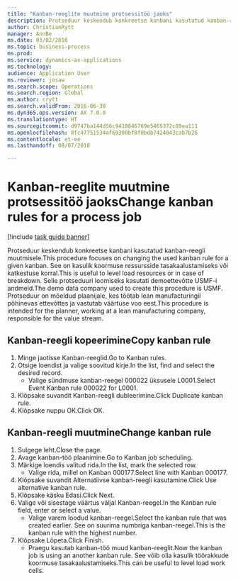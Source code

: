 ```yaml
--- 
title: "Kanban-reeglite muutmine protsessitöö jaoks"
description: Protseduur keskendub konkreetse kanbani kasutatud kanban-reegli muutmisele.
author: ChristianRytt
manager: AnnBe
ms.date: 03/02/2016
ms.topic: business-process
ms.prod: 
ms.service: dynamics-ax-applications
ms.technology: 
audience: Application User
ms.reviewer: josaw
ms.search.scope: Operations
ms.search.region: Global
ms.author: crytt
ms.search.validFrom: 2016-06-30
ms.dyn365.ops.version: AX 7.0.0
ms.translationtype: HT
ms.sourcegitcommit: d9747ba144d56c9410846769e5465372c89ea111
ms.openlocfilehash: 8fc47751534af69300bf8f0bdb7424043cab7b26
ms.contentlocale: et-ee
ms.lasthandoff: 08/07/2018

---
```

# <a name="change-kanban-rules-for-a-process-job"></a><span data-ttu-id="ac685-103">Kanban-reeglite muutmine protsessitöö jaoks</span><span class="sxs-lookup"><span data-stu-id="ac685-103">Change kanban rules for a process job</span></span>

[!include [task guide banner](../../includes/task-guide-banner.md)]

<span data-ttu-id="ac685-104">Protseduur keskendub konkreetse kanbani kasutatud kanban-reegli muutmisele.</span><span class="sxs-lookup"><span data-stu-id="ac685-104">This procedure focuses on changing the used kanban rule for a given kanban.</span></span> <span data-ttu-id="ac685-105">See on kasulik koormuse ressursside tasakaalustamiseks või katkestuse korral.</span><span class="sxs-lookup"><span data-stu-id="ac685-105">This is useful to level load resources or in case of breakdown.</span></span> <span data-ttu-id="ac685-106">Selle protseduuri loomiseks kasutati demoettevõtte USMF-i andmeid.</span><span class="sxs-lookup"><span data-stu-id="ac685-106">The demo data company used to create this procedure is USMF.</span></span> <span data-ttu-id="ac685-107">Protseduur on mõeldud plaanijale, kes töötab lean manufacturingil põhinevas ettevõttes ja vastutab väärtuse voo eest.</span><span class="sxs-lookup"><span data-stu-id="ac685-107">This procedure is intended for the planner, working at a lean manufacturing company, responsible for the value stream.</span></span>


## <a name="copy-kanban-rule"></a><span data-ttu-id="ac685-108">Kanban-reegli kopeerimine</span><span class="sxs-lookup"><span data-stu-id="ac685-108">Copy kanban rule</span></span>
1. <span data-ttu-id="ac685-109">Minge jaotisse Kanban-reeglid.</span><span class="sxs-lookup"><span data-stu-id="ac685-109">Go to Kanban rules.</span></span>
2. <span data-ttu-id="ac685-110">Otsige loendist ja valige soovitud kirje.</span><span class="sxs-lookup"><span data-stu-id="ac685-110">In the list, find and select the desired record.</span></span>
    * <span data-ttu-id="ac685-111">Valige sündmuse kanban-reegel 000022 üksusele L0001.</span><span class="sxs-lookup"><span data-stu-id="ac685-111">Select Event Kanban rule 000022 for L0001.</span></span>  
3. <span data-ttu-id="ac685-112">Klõpsake suvandit Kanban-reegli dubleerimine.</span><span class="sxs-lookup"><span data-stu-id="ac685-112">Click Duplicate kanban rule.</span></span>
4. <span data-ttu-id="ac685-113">Klõpsake nuppu OK.</span><span class="sxs-lookup"><span data-stu-id="ac685-113">Click OK.</span></span>

## <a name="change-kanban-rule"></a><span data-ttu-id="ac685-114">Kanban-reegli muutmine</span><span class="sxs-lookup"><span data-stu-id="ac685-114">Change kanban rule</span></span>
1. <span data-ttu-id="ac685-115">Sulgege leht.</span><span class="sxs-lookup"><span data-stu-id="ac685-115">Close the page.</span></span>
2. <span data-ttu-id="ac685-116">Avage kanban-töö plaanimine.</span><span class="sxs-lookup"><span data-stu-id="ac685-116">Go to Kanban job scheduling.</span></span>
3. <span data-ttu-id="ac685-117">Märkige loendis valitud rida.</span><span class="sxs-lookup"><span data-stu-id="ac685-117">In the list, mark the selected row.</span></span>
    * <span data-ttu-id="ac685-118">Valige rida, millel on Kanban 000177.</span><span class="sxs-lookup"><span data-stu-id="ac685-118">Select line with Kanban 000177.</span></span>  
4. <span data-ttu-id="ac685-119">Klõpsake suvandit Alternatiivse kanban-reegli kasutamine.</span><span class="sxs-lookup"><span data-stu-id="ac685-119">Click Use alternative kanban rule.</span></span>
5. <span data-ttu-id="ac685-120">Klõpsake käsku Edasi.</span><span class="sxs-lookup"><span data-stu-id="ac685-120">Click Next.</span></span>
6. <span data-ttu-id="ac685-121">Valige või sisestage väärtus väljal Kanban-reegel.</span><span class="sxs-lookup"><span data-stu-id="ac685-121">In the Kanban rule field, enter or select a value.</span></span>
    * <span data-ttu-id="ac685-122">Valige varem loodud kanban-reegel.</span><span class="sxs-lookup"><span data-stu-id="ac685-122">Select the kanban rule that was created earlier.</span></span> <span data-ttu-id="ac685-123">See on suurima numbriga kanban-reegel.</span><span class="sxs-lookup"><span data-stu-id="ac685-123">This is the kanban rule with the highest number.</span></span>  
7. <span data-ttu-id="ac685-124">Klõpsake Lõpeta.</span><span class="sxs-lookup"><span data-stu-id="ac685-124">Click Finish.</span></span>
    * <span data-ttu-id="ac685-125">Praegu kasutab kanban-töö muud kanban-reeglit.</span><span class="sxs-lookup"><span data-stu-id="ac685-125">Now the kanban job is using an another kanban rule.</span></span> <span data-ttu-id="ac685-126">See võib olla kasulik töörakkude koormuse tasakaalustamiseks.</span><span class="sxs-lookup"><span data-stu-id="ac685-126">This can be useful to level load work cells.</span></span>  


